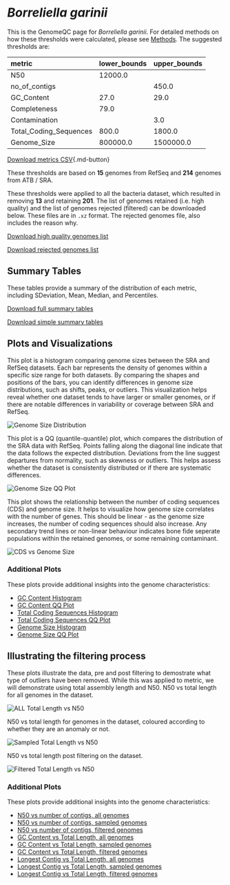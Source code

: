 # *Borreliella garinii*

This is the GenomeQC page for *Borreliella garinii*. For detailed methods on how these thresholds were calculated, please see [Methods](../../methods.md).
The suggested thresholds are: 

| metric                 | lower_bounds   | upper_bounds   |
|:-----------------------|:---------------|:---------------|
| N50                    | 12000.0        |                |
| no_of_contigs          |                | 450.0          |
| GC_Content             | 27.0           | 29.0           |
| Completeness           | 79.0           |                |
| Contamination          |                | 3.0            |
| Total_Coding_Sequences | 800.0          | 1800.0         |
| Genome_Size            | 800000.0       | 1500000.0      |

[Download metrics CSV](Borreliella_garinii_metrics.csv){.md-button}


These thresholds are based on **15** genomes from RefSeq and **214** genomes from ATB / SRA.

These thresholds were applied to all the bacteria dataset, which resulted in removing **13** and retaining **201**.
The list of genomes retained (i.e. high quality) and the list of genomes rejected (filtered) can be downloaded below. These files are in `.xz` format. The rejected genomes file, also includes the reason why.

[Download high quality genomes list](Borreliella_garinii_high_quality_genomes.csv.xz)


[Download rejected genomes list](Borreliella_garinii_filtered_out_genomes.csv.xz)



## Summary Tables
These tables provide a summary of the distribution of each metric, including SDeviation, Mean, Median, and Percentiles.

[Download full summary tables](summary.csv)

[Download simple summary tables](selected_summary.csv)

## Plots and Visualizations

This plot is a histogram comparing genome sizes between the SRA and RefSeq datasets. Each bar represents the density of genomes within a specific size range for both datasets. By comparing the shapes and positions of the bars, you can identify differences in genome size distributions, such as shifts, peaks, or outliers. This visualization helps reveal whether one dataset tends to have larger or smaller genomes, or if there are notable differences in variability or coverage between SRA and RefSeq.

![Genome Size Distribution](Genome_Size_refseq_histogram_kde.png)

This plot is a QQ (quantile-quantile) plot, which compares the distribution of the SRA data with RefSeq. Points falling along the diagonal line indicate that the data follows the expected distribution. Deviations from the line suggest departures from normality, such as skewness or outliers. This helps assess whether the dataset is consistently distributed or if there are systematic differences.

![Genome Size QQ Plot](Genome_Size_refseq_qqplot.png)

This plot shows the relationship between the number of coding sequences (CDS) and genome size. It helps to visualize how genome size correlates with the number of genes. This should be linear - as the genome size increases, the number of coding sequences should also increase. Any secondary trend lines or non-linear behaviour indicates bone fide seperate populations within the retained genomes, or some remaining contaminant. 

![CDS vs Genome Size](Borreliella_garinii_CDS_vs_Genome_Size.png)

### Additional Plots

These plots provide additional insights into the genome characteristics:

- [GC Content Histogram](GC_Content_refseq_histogram_kde.png)
- [GC Content QQ Plot](GC_Content_refseq_qqplot.png)
- [Total Coding Sequences Histogram](Total_Coding_Sequences_refseq_histogram_kde.png)
- [Total Coding Sequences QQ Plot](Total_Coding_Sequences_refseq_qqplot.png)
- [Genome Size Histogram](Genome_Size_refseq_histogram_kde.png)
- [Genome Size QQ Plot](Genome_Size_refseq_qqplot.png)
## Illustrating the filtering process
These plots illustrate the data, pre and post filtering to demostrate what type of outliers have been removed. While this was applied to metric, we will demonstrate using total assembly length and N50.
N50 vs total length for all genomes in the dataset.

![ALL Total Length vs N50](Borreliella_garinii_all_total_length_N50.png)

N50 vs total length for genomes in the dataset, coloured according to whether they are an anomaly or not.

![Sampled Total Length vs N50](Borreliella_garinii_sample_total_length_N50.png)

N50 vs total length post filtering on the dataset.

![Filtered Total Length vs N50](Borreliella_garinii_filt_total_length_N50.png)

### Additional Plots

These plots provide additional insights into the genome characteristics:

- [N50 vs number of contigs, all genomes](Borreliella_garinii_all_N50_number.png)
- [N50 vs number of contigs, sampled genomes](Borreliella_garinii_sample_N50_number.png)
- [N50 vs number of contigs, filtered genomes](Borreliella_garinii_filt_N50_number.png)
- [GC Content vs Total Length, all genomes](Borreliella_garinii_all_total_length_GC_Content.png)
- [GC Content vs Total Length, sampled genomes](Borreliella_garinii_sample_total_length_GC_Content.png)
- [GC Content vs Total Length, filtered genomes](Borreliella_garinii_filt_total_length_GC_Content.png)
- [Longest Contig vs Total Length, all genomes](Borreliella_garinii_all_total_length_longest.png)
- [Longest Contig vs Total Length, sampled genomes](Borreliella_garinii_sample_total_length_longest.png)
- [Longest Contig vs Total Length, filtered genomes](Borreliella_garinii_filt_total_length_longest.png)
